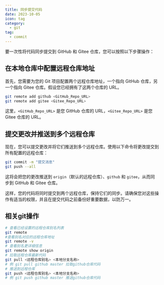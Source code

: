 ```yaml
---
title: 同步提交代码
date: 2023-10-05
icon: tag
category:
  - git
tag:
  - commit
---
```


要一次性将代码同步提交到 GitHub 和 Gitee 仓库，您可以按照以下步骤操作：

## 在本地仓库中配置远程仓库地址

   首先，您需要为您的 Git 项目配置两个远程仓库地址，一个指向 GitHub 仓库，另一个指向 Gitee 仓库。假设您已经拥有了这两个仓库的 URL。

   ```bash
   git remote add github <GitHub_Repo_URL>
   git remote add gitee <Gitee_Repo_URL>
   ```

   这里，`<GitHub_Repo_URL>` 是您 GitHub 仓库的 URL，`<Gitee_Repo_URL>` 是您 Gitee 仓库的 URL。

## 提交更改并推送到多个远程仓库

   现在，您可以提交更改并将它们推送到多个远程仓库。使用以下命令将更改提交到所有配置的远程仓库：

   ```bash
   git commit -m "提交消息"
   git push --all
   ```

   这将会把您的更改推送到 `origin`（默认的远程仓库）、`github` 和 `gitee`，从而同步到 GitHub 和 Gitee 仓库。

这样，您的代码将同时提交到两个远程仓库，保持它们的同步。请确保您对这些操作有适当的权限，并且在提交代码之前备份好重要数据，以防万一。

## 相关git操作
```bash
# 查看已经设置的远程仓库别名列表
git remote
#查看别名对应的远程仓库地址
git remote -v
# 查看别名更详细信息
git remote show origin
# 拉取远程仓库最新代码
git pull <远程仓库别名> <本地分支名称>
# 例 git pull github master 拉取github仓库代码
# 推送到远程仓库
git push <远程仓库别名> <本地分支名称>
# 例 git push github master 推送github仓库代码
```